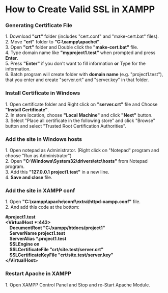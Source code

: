 # How to Create Valid SSL in XAMPP

<h3>Generating Certificate File</h3>
1. Download <strong>"crt"</strong> folder (includes "cert.conf" and "make-cert.bat" files). <br>
2. Move <strong>"crt"</strong> folder to <strong>"C:\xampp\apache\"</strong>. <br>
3. Open <strong>"crt"</strong> folder and Double click the <strong>"make-cert.bat"</strong> file. <br>
4. Type domain name like <strong>"myproject1.test"</strong> when prompted and press <strong>Enter</strong>. <br>
5. Press <strong>"Enter"</strong> if you don't want to fill information <strong>or</strong> Type for the information.<br>
6. Batch program will create folder with <strong>domain name</strong> (e.g. "project1.test"), that you enter and create "server.crt" and "server.key" in that folder.

<h3>Install Certificate in Windows</h3>
1. Open certificate folder and Right click on <strong>"server.crt"</strong> file and Choose <strong>"Install Certificate"</strong>.<br>
2. In store location, choose <strong>"Local Machine"</strong> and click <strong>"Next"</strong> button.<br>
3. Select "Place all certificate in the following store" and click "Browse" button and select "Trusted Root Certification Authorities".

<h3>Add the site in Windows hosts</h3>
1. Open notepad as Administrator. (Right click on "Notepad" program and choose "Run as Administrator")<br>
2. Open <strong>"C:\Windows\System32\drivers\etc\hosts"</strong> from Notepad program.<br>
3. Add this <strong>"127.0.0.1 project1.test"</strong> in a new line.<br>
4. <strong>Save and close</strong> file.

<h3>Add the site in XAMPP conf</h3>
1. Open <strong>"C:\xampp\apache\conf\extra\httpd-xampp.conf"</strong> file.<br>
2. And add this code at the bottom:<br>
<p><strong>
#project1.test <br>
&ltVirtualHost *:443&gt <br>
&nbsp;&nbsp;&nbsp;&nbsp;DocumentRoot "C:/xampp/htdocs/project1" <br>
&nbsp;&nbsp;&nbsp;&nbsp;ServerName project1.test <br>
&nbsp;&nbsp;&nbsp;&nbsp;ServerAlias *.project1.test <br>
&nbsp;&nbsp;&nbsp;&nbsp;SSLEngine on <br>
&nbsp;&nbsp;&nbsp;&nbsp;SSLCertificateFile "crt/site.test/server.crt" <br>
&nbsp;&nbsp;&nbsp;&nbsp;SSLCertificateKeyFile "crt/site.test/server.key" <br>
&lt/VirtualHost&gt</strong>
</p>

<h3>Restart Apache in XAMPP</h3>
1. Open XAMPP Control Panel and Stop and re-Start Apache Module.
